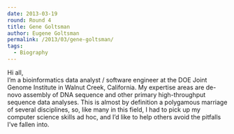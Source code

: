 ```yaml
---
date: 2013-03-19
round: Round 4
title: Gene Goltsman
author: Eugene Goltsman
permalink: /2013/03/gene-goltsman/
tags:
  - Biography
---
```

Hi all,  
I&#8217;m a bioinformatics data analyst / software engineer at the DOE Joint Genome Institute in Walnut Creek, California. My expertise areas are de-novo assembly of DNA sequence and other primary high-throughput sequence data analyses. This is almost by definition a polygamous marriage of several disciplines, so, like many in this field, I had to pick up my computer science skills ad hoc, and I&#8217;d like to help others avoid the pitfalls I&#8217;ve fallen into.
